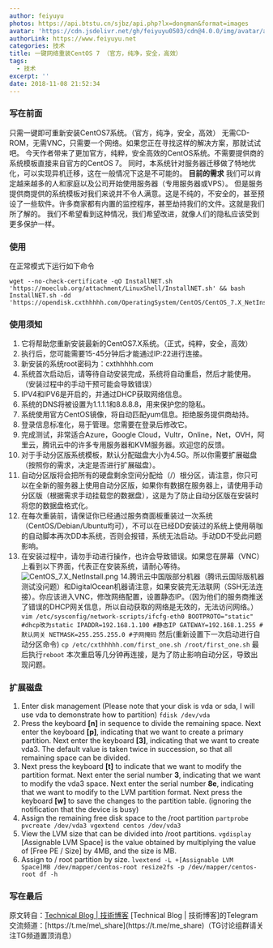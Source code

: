 ```yaml
---
author: feiyuyu
photos: https://api.btstu.cn/sjbz/api.php?lx=dongman&format=images
avatar: 'https://cdn.jsdelivr.net/gh/feiyuyu0503/cdn@4.0.0/img/avatar/avater.jpg'
authorLink: https://www.feiyuyu.net
categories: 技术
title: 一键网络重装CentOS 7 （官方，纯净，安全，高效）
tags:
  - 技术
excerpt: ''
date: 2018-11-08 21:52:34
---
```


### 写在前面

只需一键即可重新安装CentOS7系统。（官方，纯净，安全，高效） 无需CD-ROM，无需VNC，只需要一个网络。如果您正在寻找这样的解决方案，那就试试吧。 今天作者带来了更加官方，纯粹，安全高效的CentOS系统。不需要提供商的系统模板直接来自官方的CentOS 7。 同时，本系统针对服务器迁移做了特地优化，可以实现异机迁移，这在一般情况下这是不可能的。 **目前的需求** 我们可以肯定越来越多的人和家庭以及公司开始使用服务器（专用服务器或VPS）。 但是服务提供商提供的系统模板对我们来说并不令人满意。这是不纯的，不安全的，甚至预设了一些软件。许多商家都有内置的监控程序，甚至劫持我们的文件。这就是我们所了解的。 我们不希望看到这种情况，我们希望改进，就像人们的隐私应该受到更多保护一样。

### 使用

在正常模式下运行如下命令

    wget --no-check-certificate -qO InstallNET.sh 'https://moeclub.org/attachment/LinuxShell/InstallNET.sh' && bash InstallNET.sh -dd 'https://opendisk.cxthhhhh.com/OperatingSystem/CentOS/CentOS_7.X_NetInstall_AutoPartition.vhd.gz'
    

### 使用须知

1.  它将帮助您重新安装最新的CentOS7.X系统。（正式，纯粹，安全，高效）
2.  执行后，您可能需要15-45分钟后才能通过IP:22进行连接。
3.  新安装的系统root密码为：cxthhhhh.com
4.  系统首次启动后，请等待自动安装完成，系统将自动重启，然后才能使用。（安装过程中的手动干预可能会导致错误）
5.  IPV4和IPV6是开启的，并通过DHCP获取网络信息。
6.  系统的DNS将被设置为1.1.1.1和8.8.8.8，用来保护您的隐私。
7.  系统使用官方CentOS镜像，将自动匹配yum信息。拒绝服务提供商劫持。
8.  登录信息标准化，易于管理。您需要在登录后修改它。
9.  完成测试，非常适合Azure，Google Cloud，Vultr，Online，Net，OVH，阿里云，腾讯云中的许多专用服务器和KVM服务器。欢迎您的反馈。
10.  对于手动分区版系统模板，默认分配磁盘大小为4.5G。所以你需要扩展磁盘（按照你的需求，决定是否进行扩展磁盘）。
11.  自动分区版将会把所有的硬盘剩余空间分配给（/）根分区，请注意，你只可以在全新的服务器上使用自动分区版，如果你有数据在服务器上，请使用手动分区版（根据需求手动挂载您的数据盘），这是为了防止自动分区版在安装时将您的数据盘格式化。
12.  在每次重装前，请保证你已经通过服务商面板重装过一次系统（CentOS/Debian/Ubuntu均可），不可以在已经DD安装过的系统上使用萌咖的自动脚本再次DD本系统，否则会报错，系统无法启动。手动DD不受此问题影响。
13.  在安装过程中，请勿手动进行操作，也许会导致错误。如果您在屏幕（VNC）上看到以下界面，代表正在安装系统，请耐心等待。 ![CentOS_7.X_NetInstall.png](https://i.loli.net/2019/01/05/5c30326cdbb15.png) 14.腾讯云中国版部分机器（腾讯云国际版机器测试没问题）和DigitalOcean机器请注意，如果安装完无法联网（SSH无法连接）。你应该进入VNC，修改网络配置，设置静态IP。（因为他们的服务商推送了错误的DHCP网关信息，所以自动获取的网络是无效的，无法访问网络。） `vim /etc/sysconfig/network-scripts/ifcfg-eth0 BOOTPROTO="static" #dhcp改为static IPADDR=192.168.1.100 #静态IP GATEWAY=192.168.1.255 #默认网关 NETMASK=255.255.255.0 #子网掩码` 然后(重新设置下一次启动进行自动分区命令) `cp /etc/cxthhhhh.com/first_one.sh /root/first_one.sh` 最后执行`reboot` 本次重启等几分钟再连接，是为了防止影响自动分区，导致出现问题。

### 扩展磁盘

1.  Enter disk management (Please note that your disk is vda or sda, I will use vda to demonstrate how to partition) `fdisk /dev/vda`
2.  Press the keyboard **\[n\]** in sequence to divide the remaining space. Next enter the keyboard **\[p\]**, indicating that we want to create a primary partition. Next enter the keyboard **\[3\]**, indicating that we want to create vda3. The default value is taken twice in succession, so that all remaining space can be divided.
3.  Next press the keyboard **\[t\]** to indicate that we want to modify the partition format. Next enter the serial number **3**, indicating that we want to modify the vda3 space. Next enter the serial number **8e**, indicating that we want to modify to the LVM partition format. Next press the keyboard **\[w\]** to save the changes to the partition table. (ignoring the notification that the device is busy)
4.  Assign the remaining free disk space to the /root partition `partprobe pvcreate /dev/vda3 vgextend centos /dev/vda3`
5.  View the LVM size that can be divided into /root partitions. `vgdisplay` \[Assignable LVM Space\] is the value obtained by multiplying the value of \[Free PE / Size\] by 4MB, and the size is MB.
6.  Assign to / root partition by size. `lvextend -L +[Assignable LVM Space]MB /dev/mapper/centos-root resize2fs -p /dev/mapper/centos-root df -h`

### 写在最后

原文转自：[Technical Blog | 技術博客](https://tech.cxthhhhh.com/linux/2018/07/31/original-network-one-click-reinstall-centos-7-official-pure-safe-efficient-cn.html "Technical Blog | 技術博客") \[Technical Blog | 技術博客\]的Telegram交流频道：[](https://t.me/me_share "https://t.me/me_share")[https://t.me/me\_share](https://t.me/me_share)（TG讨论组群请关注TG频道置顶消息）
